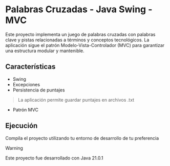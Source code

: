 # Palabras Cruzadas - Java Swing - MVC

Este proyecto implementa un juego de palabras cruzadas con palabras clave y pistas relacionadas a términos y conceptos tecnológicos. La aplicación sigue el patrón Modelo-Vista-Controlador (MVC) para garantizar una estructura modular y mantenible.

## Características  
* Swing
* Excepciones
* Persistencia de puntajes
> La aplicación permite guardar puntajes en archivos .txt
* Patrón MVC

## Ejecución

Compila el proyecto utilizando tu entorno de desarrollo de tu preferencia
> [!WARNING]
> Este proyecto fue desarrollado con Java 21.0.1
